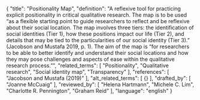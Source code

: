 {
  "title": "Positionality Map",
  "definition": "A reflexive tool for practicing explicit positionality in critical qualitative research. The map is to be used “as a flexible starting point to guide researchers to reflect and be reflexive about their social location. The map involves three tiers: the identification of social identities (Tier 1), how these positions impact our life (Tier 2), and details that may be tied to the particularities of our social identity (Tier 3).” (Jacobson and Mustafa 2019, p. 1). The aim of the map is “for researchers to be able to better identify and understand their social locations and how they may pose challenges and aspects of ease within the qualitative research process.”",
  "related_terms": [
    "Positionality",
    "Qualitative research",
    "Social identity map",
    "Transparency"
  ],
  "references": [
    "Jacobson and Mustafa (2019)"
  ],
  "alt_related_terms": [
    {}
  ],
  "drafted_by": [
    "Joanne McCuaig"
  ],
  "reviewed_by": [
    "Helena Hartmann",
    "Michele C. Lim",
    "Charlotte R. Pennington",
    "Graham Reid"
  ],
  "language": "english"
}
